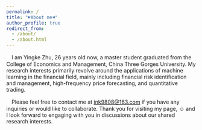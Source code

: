 ```yaml
---
permalink: /
title: "☛About me☚"
author_profile: true
redirect_from: 
  - /about/
  - /about.html
---
```

　I am Yingke Zhu, 26 years old now, a master student graduated from the College of Economics and Management, China Three Gorges University. My research interests primarily revolve around the applications of machine learning in the financial field, mainly including financial risk identification and management, high-frequency price forecasting, and quantitative trading. 

　Please feel free to contact me at [ink9808@163.com](mailto:ink9808@163.com) if you have any inquiries or would like to collaborate. Thank you for visiting my page, ☺ and I look forward to engaging with you in discussions about our shared research interests.
